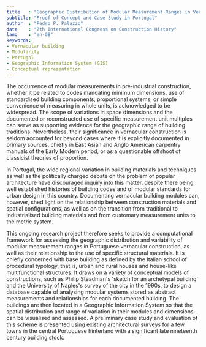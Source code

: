 ```yaml
---
title   : "Geographic Distribution of Modular Measurement Ranges in Vernacular Building"
subtitle: "Proof of Concept and Case Study in Portugal"
author  : "Pedro P. Palazzo"
date    : "7th International Congress on Construction History"
lang    : "en-GB"
keywords:
- Vernacular building
- Modularity
- Portugal
- Geographic Information System (GIS)
- Conceptual representation
---
```


The occurrence of modular measurements in pre-industrial construction,
whether it be related to codes mandating minimum dimensions, use of
standardised building components, proportional systems, or simple
convenience of measuring in whole units, is acknowledged to be
widespread. The scope of variations in space dimensions and the
documented or reconstructed use of specific measurement unit multiples
can serve as supporting evidence for the geographic range of building
traditions. Nevertheless, their significance in vernacular construction
is seldom accounted for beyond cases where it is explicitly documented
in primary sources, chiefly in East Asian and Anglo American carpentry
manuals of the Early Modern period, or as a questionable offshoot of
classicist theories of proportion.

In Portugal, the wide regional variation in building materials and
techniques as well as the politically charged debate on the problem of
popular architecture have discouraged inquiry into this matter, despite
there being well established histories of building codes and of modular
standards for urban design in this country. Documenting vernacular
building modules can, however, shed light on the relationship between
construction materials and spatial configurations, as well as on the
transition from traditional to industrialised building materials and
from customary measurement units to the metric system.

This ongoing research project therefore seeks to provide a computational
framework for assessing the geographic distribution and variability of
modular measurement ranges in Portuguese vernacular construction, as
well as their relationship to the use of specific structural materials.
It is chiefly concerned with base building as defined by the Italian
school of procedural typology, that is, urban and rural houses and
house-like multifunctional structures. It draws on a variety of
conceptual models of constructions, such as Philip Steadman's 'sketch
for an archetypal building' and the University of Naples's survey of the
city in the 1990s, to design a database capable of analysing modular
systems stored as abstract measurements and relationships for each
documented building. The buildings are then located in a Geographic
Information System so that the spatial distribution and range of
variation in their modules and dimensions can be visualised and
assessed. A preliminary case study and evaluation of this scheme is
presented using existing architectural surveys for a few towns in the
central Portuguese hinterland with a significant late nineteenth century
building stock.

